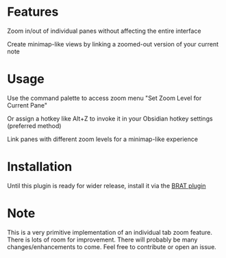 
# Features

Zoom in/out of individual panes without affecting the entire interface

Create minimap-like views by linking a zoomed-out version of your current note

# Usage

Use the command palette to access zoom menu "Set Zoom Level for Current Pane"

Or assign a hotkey like Alt+Z to invoke it in your Obsidian hotkey settings (preferred method)

Link panes with different zoom levels for a minimap-like experience

# Installation

Until this plugin is ready for wider release, install it via the [BRAT plugin](https://github.com/TfTHacker/obsidian42-brat) 

# Note
This is a very primitive implementation of an individual tab zoom feature. There is lots of room for improvement. There will probably be many changes/enhancements to come. Feel free to contribute or open an issue.
